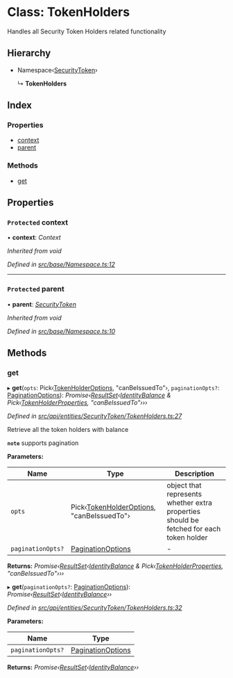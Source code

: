 # Class: TokenHolders

Handles all Security Token Holders related functionality

## Hierarchy

* Namespace‹[SecurityToken](securitytoken.md)›

  ↳ **TokenHolders**

## Index

### Properties

* [context](tokenholders.md#protected-context)
* [parent](tokenholders.md#protected-parent)

### Methods

* [get](tokenholders.md#get)

## Properties

### `Protected` context

• **context**: *Context*

*Inherited from void*

*Defined in [src/base/Namespace.ts:12](https://github.com/PolymathNetwork/polymesh-sdk/blob/1d341d9/src/base/Namespace.ts#L12)*

___

### `Protected` parent

• **parent**: *[SecurityToken](securitytoken.md)*

*Inherited from void*

*Defined in [src/base/Namespace.ts:10](https://github.com/PolymathNetwork/polymesh-sdk/blob/1d341d9/src/base/Namespace.ts#L10)*

## Methods

###  get

▸ **get**(`opts`: Pick‹[TokenHolderOptions](../interfaces/tokenholderoptions.md), "canBeIssuedTo"›, `paginationOpts?`: [PaginationOptions](../interfaces/paginationoptions.md)): *Promise‹[ResultSet](../interfaces/resultset.md)‹[IdentityBalance](../interfaces/identitybalance.md) & Pick‹[TokenHolderProperties](../interfaces/tokenholderproperties.md), "canBeIssuedTo"›››*

*Defined in [src/api/entities/SecurityToken/TokenHolders.ts:27](https://github.com/PolymathNetwork/polymesh-sdk/blob/1d341d9/src/api/entities/SecurityToken/TokenHolders.ts#L27)*

Retrieve all the token holders with balance

**`note`** supports pagination

**Parameters:**

Name | Type | Description |
------ | ------ | ------ |
`opts` | Pick‹[TokenHolderOptions](../interfaces/tokenholderoptions.md), "canBeIssuedTo"› | object that represents whether extra properties should be fetched for each token holder  |
`paginationOpts?` | [PaginationOptions](../interfaces/paginationoptions.md) | - |

**Returns:** *Promise‹[ResultSet](../interfaces/resultset.md)‹[IdentityBalance](../interfaces/identitybalance.md) & Pick‹[TokenHolderProperties](../interfaces/tokenholderproperties.md), "canBeIssuedTo"›››*

▸ **get**(`paginationOpts?`: [PaginationOptions](../interfaces/paginationoptions.md)): *Promise‹[ResultSet](../interfaces/resultset.md)‹[IdentityBalance](../interfaces/identitybalance.md)››*

*Defined in [src/api/entities/SecurityToken/TokenHolders.ts:32](https://github.com/PolymathNetwork/polymesh-sdk/blob/1d341d9/src/api/entities/SecurityToken/TokenHolders.ts#L32)*

**Parameters:**

Name | Type |
------ | ------ |
`paginationOpts?` | [PaginationOptions](../interfaces/paginationoptions.md) |

**Returns:** *Promise‹[ResultSet](../interfaces/resultset.md)‹[IdentityBalance](../interfaces/identitybalance.md)››*
